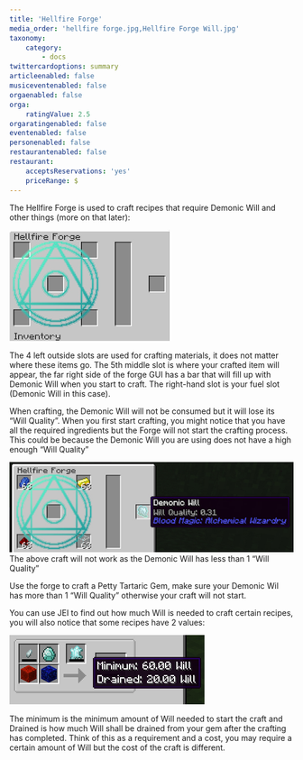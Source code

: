 ```yaml
---
title: 'Hellfire Forge'
media_order: 'hellfire forge.jpg,Hellfire Forge Will.jpg'
taxonomy:
    category:
        - docs
twittercardoptions: summary
articleenabled: false
musiceventenabled: false
orgaenabled: false
orga:
    ratingValue: 2.5
orgaratingenabled: false
eventenabled: false
personenabled: false
restaurantenabled: false
restaurant:
    acceptsReservations: 'yes'
    priceRange: $
---
```


The Hellfire Forge is used to craft recipes that require Demonic Will and other things (more on that later):

![](hellfire%20forge.jpg)

The 4 left outside slots are used for crafting materials, it does not matter where these items go. The 5th middle slot is where your crafted item will appear, the far right side of the forge GUI has a bar that will fill up with Demonic Will when you start to craft. The right-hand slot is your fuel slot (Demonic Will in this case). 

When crafting, the Demonic Will will not be consumed but it will lose its “Will Quality”. When you first start crafting, you might notice that you have all the required ingredients but the Forge will not start the crafting process. This could be because the Demonic Will you are using does not have a high enough “Will Quality”

![](Hellfire%20Forge%20Will.jpg)
The above craft will not work as the Demonic Will has less than 1 “Will Quality”

Use the forge to craft a Petty Tartaric Gem, make sure your Demonic Wil has more than 1 “Will Quality” otherwise your craft will not start.

You can use JEI to find out how much Will is needed to craft certain recipes, you will also notice that some recipes have 2 values:

![](Will%20cost.jpg)

The minimum is the minimum amount of Will needed to start the craft and Drained is how much Will shall be drained from your gem after the crafting has completed. Think of this as a requirement and a cost, you may require a certain amount of Will but the cost of the craft is different.
